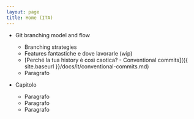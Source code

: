 ```yaml
---
layout: page
title: Home (ITA)
---
```


- Git branching model and flow

  - Branching strategies
  - Features fantastiche e dove lavorarle (wip)
  - [Perché la tua history è così caotica? - Conventional commits]({{ site.baseurl }}/docs/it/conventional-commits.md)
  - Paragrafo

- Capitolo

  - Paragrafo
  - Paragrafo
  - Paragrafo

